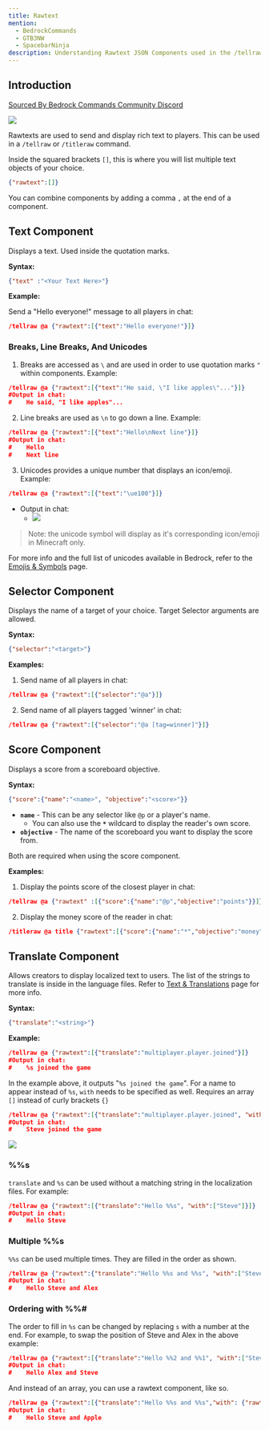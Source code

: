 ```yaml
---
title: Rawtext
mention:
  - BedrockCommands
  - GTB3NW
  - SpacebarNinja
description: Understanding Rawtext JSON Components used in the /tellraw  and /titleraw commands.
---
```


## Introduction

[Sourced By Bedrock Commands Community Discord](https://discord.gg/SYstTYx5G5)

![](/assets/images/documentation/tellrawshow.png)

Rawtexts are used to send and display rich text to players. This can be used in a `/tellraw` or `/titleraw` command.

Inside the squared brackets `[]`, this is where you will list multiple text objects of your choice.

```json
{"rawtext":[]}
```

You can combine components by adding a comma ` , ` at the end of a component.

## Text Component

Displays a text. Used inside the quotation marks.

**Syntax:**

```json
{"text" :"<Your Text Here>"}
```

**Example:**

Send a "Hello everyone!" message to all players in chat:

```json
/tellraw @a {"rawtext":[{"text":"Hello everyone!"}]}
```

### Breaks, Line Breaks, And Unicodes

1. Breaks are accessed as ` \ ` and are used in order to use quotation marks ` " ` within components. Example:

```json
/tellraw @a {"rawtext":[{"text":"He said, \"I like apples\"..."}]}
#Output in chat:
#    He said, "I like apples"...
```

2. Line breaks are used as ` \n ` to go down a line. Example:

```json
/tellraw @a {"rawtext":[{"text":"Hello\nNext line"}]}
#Output in chat:
#    Hello
#    Next line
```

3. Unicodes provides a unique number that displays an icon/emoji. Example:

```json
/tellraw @a {"rawtext":[{"text":"\ue100"}]}
```
- Output in chat:
    - ![](/assets/images/concepts/emojis/hud/food.png)
> Note: the unicode symbol will display as it's corresponding icon/emoji in Minecraft only.

For more info and the full list of unicodes available in Bedrock, refer to the [Emojis & Symbols](/concepts/emojis) page.

## Selector Component

Displays the name of a target of your choice. Target Selector arguments are allowed.

**Syntax:**

```json
{"selector":"<target>"}
```

**Examples:**

1. Send name of all players in chat:
```json
/tellraw @a {"rawtext":[{"selector":"@a"}]}
```
2. Send name of all players tagged 'winner' in chat:
```json
/tellraw @a {"rawtext":[{"selector":"@a [tag=winner]"}]}
```

## Score Component

Displays a score from a scoreboard objective.

**Syntax:**
```json
{"score":{"name":"<name>", "objective":"<score>"}}
```

- **` name `** - This can be any selector like `@p` or a player's name.
    - You can also use the **` * `** wildcard to display the reader's own score.
- **` objective `** - The name of the scoreboard you want to display the score from.

Both are required when using the score component.

**Examples:**

1. Display the points score of the closest player in chat:
```json
/tellraw @a {"rawtext" :[{"score":{"name":"@p","objective":"points"}}]}
```
2. Display the money score of the reader in chat:
```json
/titleraw @a title {"rawtext":[{"score":{"name":"*","objective":"money"}}]}
```

## Translate Component

Allows creators to display localized text to users. The list of the strings to translate is inside in the language files. Refer to [Text & Translations](https://wiki.bedrock.dev/concepts/text-and-translations) page for more info.

**Syntax:**

```json
{"translate":"<string>"}
```

**Example:**

```json
/tellraw @a {"rawtext":[{"translate":"multiplayer.player.joined"}]}
#Output in chat:
#    %s joined the game
```

In the example above, it outputs "`%s joined the game`". For a name to appear instead of `%s`, ` with ` needs to be specified as well. Requires an array ` [] ` instead of curly brackets ` {} `

```json
/tellraw @a {"rawtext":[{"translate":"multiplayer.player.joined", "with": ["Steve"]}]}
#Output in chat:
#    Steve joined the game
```

![](/assets/images/documentation/tellrawtranslate.png)

### %%s

`translate` and `%s` can be used without a matching string in the localization files. For example:

```json
/tellraw @a {"rawtext":[{"translate":"Hello %%s", "with":["Steve"]}]}
#Output in chat:
#    Hello Steve
```


### Multiple %%s

`%%s` can be used multiple times. They are filled in the order as shown.

```json
/tellraw @a {"rawtext":{"translate":"Hello %%s and %%s", "with":["Steve","Alex"]}]}
#Output in chat:
#    Hello Steve and Alex
```

### Ordering with %%#

The order to fill in ` %s ` can be changed by replacing ` s ` with a number at the end. For example, to swap the position of Steve and Alex in the above example:

```json
/tellraw @a {"rawtext":[{"translate":"Hello %%2 and %%1", "with":["Steve","Alex"]}]}
#Output in chat:
#    Hello Alex and Steve
```

And instead of an array, you can use a rawtext component, like so.

```json
/tellraw @a {"rawtext":[{"translate":"Hello %%s and %%s","with": {"rawtext":[{"text":"Steve"},{"translate":"item.apple.name"}]}}]}
#Output in chat:
#    Hello Steve and Apple
```

